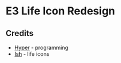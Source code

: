 # E3 Life Icon Redesign

## Credits
- [Hyper](https://github.com/hyperbx) - programming
- [Ish](https://twitter.com/ishmagik) - life icons